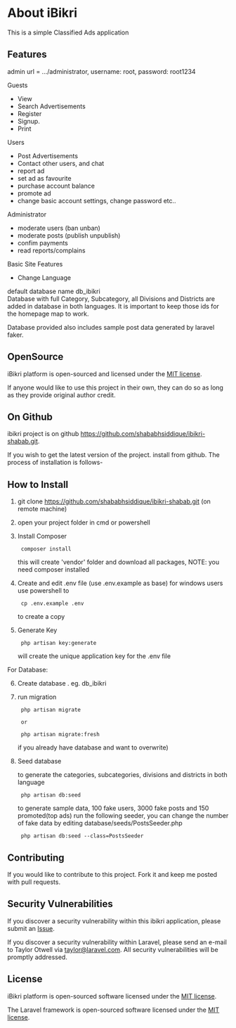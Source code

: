 # About iBikri

This is a simple Classified Ads application

## Features

admin url = .../administrator, username: root, password: root1234

Guests 
- View
- Search Advertisements
- Register 
- Signup.
- Print
	  
Users 
- Post Advertisements
- Contact other users, and chat
- report ad
- set ad as favourite
- purchase account balance
- promote ad
- change basic account settings, change password etc..
	  
Administrator
- moderate users (ban unban)
- moderate posts  (publish unpublish)
- confim payments
- read reports/complains
	 
Basic Site Features
- Change Language
	  

default database name db_ibikri	  
Database with full Category, Subcategory, all Divisions and Districts are added in database in both languages. It is important to keep those ids for the homepage map to work.

Database provided also includes sample post data generated by laravel faker.
	  
	  
	  
## OpenSource
	  
iBikri platform is open-sourced and licensed under the [MIT license](https://opensource.org/licenses/MIT).

If anyone would like to use this project in their own, they can do so as long as they provide original author credit.



## On Github

ibikri project is on github https://github.com/shababhsiddique/ibikri-shabab.git.

If you wish to get the latest version of the project. install from github. The process of installation is follows-


## How to Install

1) git clone https://github.com/shababhsiddique/ibikri-shabab.git (on remote machine)

2) open your project folder in cmd or powershell

3) Install Composer

        composer install

   this will create 'vendor' folder and download all packages, NOTE: you need composer installed

4) Create and edit .env file (use .env.example as base)
   for windows users use powershell to 

        cp .env.example .env

   to create a copy

5) Generate Key

        php artisan key:generate
    
   will create the unique application key for the .env file

For Database:

6) Create database . eg. db_ibikri

7) run migration

        php artisan migrate

        or

        php artisan migrate:fresh 

   if you already have database and want to overwrite)

8) Seed database        
       
	to generate the categories, subcategories, divisions and districts in both language
	
		php artisan db:seed
		
	to generate sample data, 100 fake users, 3000 fake posts and 150 promoted(top ads) run the following seeder,
        you can change the number of fake data by editing database/seeds/PostsSeeder.php
	
		php artisan db:seed --class=PostsSeeder

		

## Contributing

If you would like to contribute to this project. Fork it and keep me posted with pull requests.

## Security Vulnerabilities

If you discover a security vulnerability within this ibikri application, please submit an [Issue](https://github.com/shababhsiddique/ibikri-shabab/issues).

If you discover a security vulnerability within Laravel, please send an e-mail to Taylor Otwell via [taylor@laravel.com](mailto:taylor@laravel.com). All security vulnerabilities will be promptly addressed.

## License

iBikri platform is open-sourced software licensed under the [MIT license](https://opensource.org/licenses/MIT).

The Laravel framework is open-sourced software licensed under the [MIT license](https://opensource.org/licenses/MIT).
